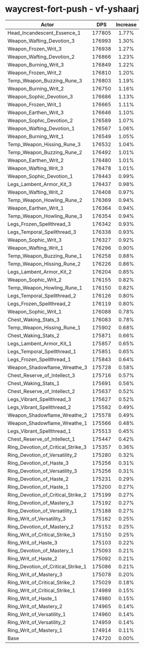 # waycrest-fort-push - vf-yshaarj
| Actor | DPS | Increase |
|---|:---:|:---:|
|Head_Incandescent_Essence_1|177805|1.77%|
|Weapon_Wafting_Devotion_3|176993|1.30%|
|Weapon_Frozen_Writ_3|176938|1.27%|
|Weapon_Wafting_Devotion_2|176866|1.23%|
|Weapon_Burning_Writ_3|176849|1.22%|
|Weapon_Frozen_Writ_2|176810|1.20%|
|Temp_Weapon_Buzzing_Rune_3|176803|1.19%|
|Weapon_Burning_Writ_2|176750|1.16%|
|Weapon_Sophic_Devotion_3|176686|1.13%|
|Weapon_Frozen_Writ_1|176665|1.11%|
|Weapon_Earthen_Writ_3|176646|1.10%|
|Weapon_Sophic_Devotion_2|176589|1.07%|
|Weapon_Wafting_Devotion_1|176567|1.06%|
|Weapon_Burning_Writ_1|176549|1.05%|
|Temp_Weapon_Hissing_Rune_3|176532|1.04%|
|Temp_Weapon_Buzzing_Rune_2|176492|1.01%|
|Weapon_Earthen_Writ_2|176480|1.01%|
|Weapon_Wafting_Writ_3|176478|1.01%|
|Weapon_Sophic_Devotion_1|176443|0.99%|
|Legs_Lambent_Armor_Kit_3|176437|0.98%|
|Weapon_Wafting_Writ_2|176408|0.97%|
|Temp_Weapon_Howling_Rune_2|176369|0.94%|
|Weapon_Earthen_Writ_1|176364|0.94%|
|Temp_Weapon_Howling_Rune_3|176354|0.94%|
|Legs_Frozen_Spellthread_3|176342|0.93%|
|Legs_Temporal_Spellthread_3|176338|0.93%|
|Weapon_Sophic_Writ_3|176327|0.92%|
|Weapon_Wafting_Writ_1|176296|0.90%|
|Temp_Weapon_Buzzing_Rune_1|176258|0.88%|
|Temp_Weapon_Hissing_Rune_2|176226|0.86%|
|Legs_Lambent_Armor_Kit_2|176204|0.85%|
|Weapon_Sophic_Writ_2|176155|0.82%|
|Temp_Weapon_Howling_Rune_1|176150|0.82%|
|Legs_Temporal_Spellthread_2|176126|0.80%|
|Legs_Frozen_Spellthread_2|176119|0.80%|
|Weapon_Sophic_Writ_1|176088|0.78%|
|Chest_Waking_Stats_3|176083|0.78%|
|Temp_Weapon_Hissing_Rune_1|175902|0.68%|
|Chest_Waking_Stats_2|175871|0.66%|
|Legs_Lambent_Armor_Kit_1|175857|0.65%|
|Legs_Temporal_Spellthread_1|175851|0.65%|
|Legs_Frozen_Spellthread_1|175843|0.64%|
|Weapon_Shadowflame_Wreathe_3|175728|0.58%|
|Chest_Reserve_of_Intellect_3|175716|0.57%|
|Chest_Waking_Stats_1|175691|0.56%|
|Chest_Reserve_of_Intellect_2|175637|0.52%|
|Legs_Vibrant_Spellthread_3|175627|0.52%|
|Legs_Vibrant_Spellthread_2|175582|0.49%|
|Weapon_Shadowflame_Wreathe_2|175578|0.49%|
|Weapon_Shadowflame_Wreathe_1|175566|0.48%|
|Legs_Vibrant_Spellthread_1|175513|0.45%|
|Chest_Reserve_of_Intellect_1|175447|0.42%|
|Ring_Devotion_of_Critical_Strike_3|175357|0.36%|
|Ring_Devotion_of_Versatility_2|175280|0.32%|
|Ring_Devotion_of_Haste_3|175256|0.31%|
|Ring_Devotion_of_Versatility_3|175256|0.31%|
|Ring_Devotion_of_Haste_2|175231|0.29%|
|Ring_Devotion_of_Haste_1|175200|0.27%|
|Ring_Devotion_of_Critical_Strike_2|175199|0.27%|
|Ring_Devotion_of_Mastery_3|175192|0.27%|
|Ring_Devotion_of_Versatility_1|175188|0.27%|
|Ring_Writ_of_Versatility_3|175162|0.25%|
|Ring_Devotion_of_Mastery_2|175152|0.25%|
|Ring_Writ_of_Critical_Strike_3|175150|0.25%|
|Ring_Writ_of_Haste_3|175103|0.22%|
|Ring_Devotion_of_Mastery_1|175093|0.21%|
|Ring_Writ_of_Haste_2|175092|0.21%|
|Ring_Devotion_of_Critical_Strike_1|175086|0.21%|
|Ring_Writ_of_Mastery_3|175078|0.20%|
|Ring_Writ_of_Critical_Strike_2|175029|0.18%|
|Ring_Writ_of_Critical_Strike_1|174989|0.15%|
|Ring_Writ_of_Haste_1|174980|0.15%|
|Ring_Writ_of_Mastery_2|174965|0.14%|
|Ring_Writ_of_Versatility_1|174960|0.14%|
|Ring_Writ_of_Versatility_2|174959|0.14%|
|Ring_Writ_of_Mastery_1|174914|0.11%|
|Base|174720|0.00%|
